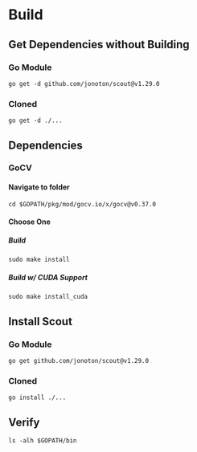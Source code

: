 # Build

## Get Dependencies without Building
### Go Module
```
go get -d github.com/jonoton/scout@v1.29.0
```
### Cloned
```
go get -d ./...
```

## Dependencies
### GoCV
#### Navigate to folder
```
cd $GOPATH/pkg/mod/gocv.io/x/gocv@v0.37.0
```
#### Choose One
##### Build
```
sudo make install
```
##### Build w/ CUDA Support
```
sudo make install_cuda
```

## Install Scout
### Go Module
```
go get github.com/jonoton/scout@v1.29.0
```
### Cloned
```
go install ./...
```

## Verify
```
ls -alh $GOPATH/bin
```
